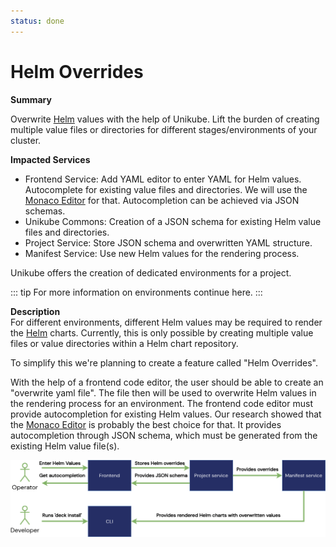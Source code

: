 ```yaml
---
status: done
---
```


# Helm Overrides

**Summary**

Overwrite [Helm](https://helm.sh/) values with the help of Unikube. Lift the burden of creating
multiple value files or directories for different stages/environments of your cluster.

**Impacted Services**
- Frontend Service: Add YAML editor to enter YAML for Helm values. Autocomplete for existing value files
  and directories. We will use the [Monaco Editor](https://microsoft.github.io/monaco-editor/) for that.
  Autocompletion can be achieved via JSON schemas.
- Unikube Commons: Creation of a JSON schema for existing Helm value files and directories.
- Project Service: Store JSON schema and overwritten YAML structure.
- Manifest Service: Use new Helm values for the rendering process.

Unikube offers the creation of dedicated environments for a project.

::: tip
For more information on environments continue here.
:::

**Description**  
For different environments, different Helm values may be required to render the
[Helm](https://helm.sh/) charts. Currently, this is only possible by creating multiple
value files or value directories within a Helm chart repository.

To simplify this we're planning to create a feature called "Helm Overrides".

With the help of a frontend code editor, the user should be able to create an "overwrite yaml file".
The file then will be used to overwrite Helm values in the rendering process for an environment.
The frontend code editor must provide autocompletion for existing Helm values.
Our research showed that the [Monaco Editor](https://microsoft.github.io/monaco-editor/) is probably
the best choice for that. It provides autocompletion through JSON schema, which must be generated
from the existing Helm value file(s).

![Helm Overrides](./assets/Helm_overrides.png)
